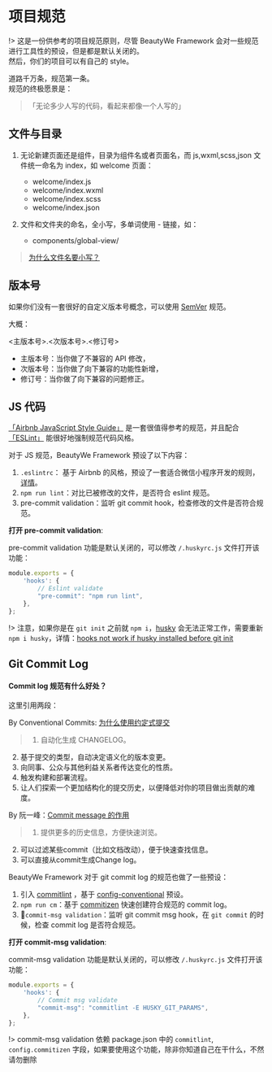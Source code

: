 # 项目规范

!> 这是一份供参考的项目规范原则，尽管 BeautyWe Framework 会对一些规范进行工具性的预设，但是都是默认关闭的。    
然后，你们的项目可以有自己的 style。

道路千万条，规范第一条。    
规范的终极愿景是：

>「无论多少人写的代码，看起来都像一个人写的」

## 文件与目录

1. 无论新建页面还是组件，目录为组件名或者页面名，而 js,wxml,scss,json 文件统一命名为 index，如 welcome 页面：
    - welcome/index.js
    - welcome/index.wxml
    - welcome/index.scss
    - welcome/index.json

2. 文件和文件夹的命名，全小写，多单词使用 - 链接，如：
    - components/global-view/

> [为什么文件名要小写？](http://www.ruanyifeng.com/blog/2017/02/filename-should-be-lowercase.html)

## 版本号

如果你们没有一套很好的自定义版本号概念，可以使用 [SemVer](https://semver.org/) 规范。

大概：

<主版本号>.<次版本号>.<修订号>

- 主版本号：当你做了不兼容的 API 修改，
- 次版本号：当你做了向下兼容的功能性新增，
- 修订号：当你做了向下兼容的问题修正。

## JS 代码

[「Airbnb JavaScript Style Guide」](https://github.com/airbnb/javascript) 是一套很值得参考的规范，并且配合 [「ESLint」](https://eslint.org/) 能很好地强制规范代码风格。

对于 JS 规范，BeautyWe Framework 预设了以下内容：
1. `.eslintrc`： 基于 Airbnb 的风格，预设了一套适合微信小程序开发的规则，[详情](https://github.com/beautywe/framework/blob/master/templates/app/.eslintrc)。
2. `npm run lint`：对比已被修改的文件，是否符合 eslint 规范。
3. pre-commit validation：监听 git commit hook，检查修改的文件是否符合规范。

**打开 pre-commit validation**:

pre-commit validation 功能是默认关闭的，可以修改 `/.huskyrc.js` 文件打开该功能：

```javascript
module.exports = {
    'hooks': {
        // Eslint validate 
        "pre-commit": "npm run lint",
    },
};
```

!> 注意，如果你是在 `git init` 之前就 `npm i`，[husky](https://github.com/typicode/husky) 会无法正常工作，需要重新 `npm i husky`，详情：[hooks not work if husky installed before git init](https://github.com/typicode/husky/issues/296) 
 
## Git Commit Log

#### Commit log 规范有什么好处？

这里引用两段：

By Conventional Commits: [为什么使用约定式提交](https://www.conventionalcommits.org/zh/v1.0.0-beta.3/#%E4%B8%BA%E4%BB%80%E4%B9%88%E4%BD%BF%E7%94%A8%E7%BA%A6%E5%AE%9A%E5%BC%8F%E6%8F%90%E4%BA%A4)

> 1. 自动化生成 CHANGELOG。
2. 基于提交的类型，自动决定语义化的版本变更。
3. 向同事、公众与其他利益关系者传达变化的性质。
4. 触发构建和部署流程。
5. 让人们探索一个更加结构化的提交历史，以便降低对你的项目做出贡献的难度。

By 阮一峰：[Commit message 的作用](http://www.ruanyifeng.com/blog/2016/01/commit_message_change_log.html)

> 1. 提供更多的历史信息，方便快速浏览。
2. 可以过滤某些commit（比如文档改动），便于快速查找信息。
3. 可以直接从commit生成Change log。

BeautyWe Framework 对于 git commit log 的规范也做了一些预设：
1. 引入 [commitlint]() ，基于 [config-conventional]() 预设。
2. `npm run cm`：基于 [commitizen](https://github.com/commitizen/cz-cli) 快速创建符合规范的 commit log。    
3. `commit-msg validation`：监听 git commit msg hook，在 `git commit` 的时候，检查 commit log 是否符合规范。

**打开 commit-msg validation**:

commit-msg validation 功能是默认关闭的，可以修改 `/.huskyrc.js` 文件打开该功能：

```javascript
module.exports = {
    'hooks': {
        // Commit msg validate
        "commit-msg": "commitlint -E HUSKY_GIT_PARAMS",
    },
};
```

!> commit-msg validation 依赖 package.json 中的 `commitlint`, `config.commitizen` 字段，如果要使用这个功能，除非你知道自己在干什么，不然请勿删除